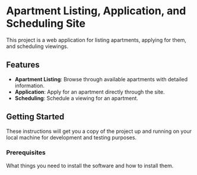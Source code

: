 # Apartment Listing, Application, and Scheduling Site

This project is a web application for listing apartments, applying for them, and scheduling viewings.

## Features

- **Apartment Listing**: Browse through available apartments with detailed information.
- **Application**: Apply for an apartment directly through the site.
- **Scheduling**: Schedule a viewing for an apartment.

## Getting Started

These instructions will get you a copy of the project up and running on your local machine for development and testing purposes.

### Prerequisites

What things you need to install the software and how to install them.
